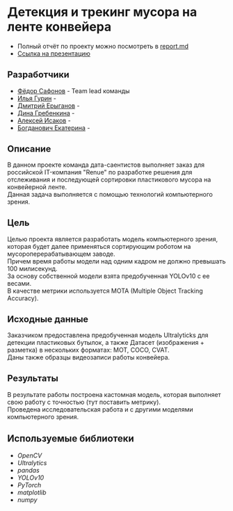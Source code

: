 <h1 align="left">Детекция и трекинг мусора на ленте конвейера</a></h1>

* Полный отчёт по проекту можно посмотреть в [report.md](https://)
* [Ссылка на презентацию](https://)

<h2 style="font-size: 20px;">Разработчики</h2>

* [Фёдор Сафонов](https://) - Team lead команды 
* [Илья Гурин](https://github.com/IlyaLion) - 
* [Дмитрий Ерыганов](https://github.com/Dnevvs) - 
* [Дина Гребенкина](https://github.com/DinaGreb) -
* [Алексей Исаков](https://github.com/IT-DS-Alex) - 
* [Богданович Екатерина](https://github.com/Kate_B_DS) -


<h2 style="font-size: 20px;">Описание</h2>
В данном проекте команда дата-саентистов выполняет заказ для российской IT-компания "Renue" по разработке решения для отслеживания и последующей сортировки пластикового мусора на конвейерной ленте.
</br>Данная задача выполняется с помощью технологий компьютерного зрения.

<h2 style="font-size: 20px;">Цель</h2>
Целью проекта является разработать модель компьютерного зрения, которая будет далее применяться сортирующим роботом на мусороперерабатывающем заводе.
</br>Причем время работы модели над одним кадром не должно превышать 100 милисекунд.
</br>За основу собственной модели взята предобученная YOLOv10 c ее весами. 
</br>В качестве метрики используется MOTA (Multiple Object Tracking Accuracy).

<h2 style="font-size: 20px;">Исходные данные</h2>
Заказчиком предоставлена предобученная модель Ultralyticks для детекции пластиковых бутылок, а также Датасет (изображения + разметка) в нескольких форматах: MOT, COCO, CVAT.
</br>Даны также образцы видеозаписи работы конвейера.

<h2 style="font-size: 20px;">Результаты</h2>
В результате работы построена кастомная модель, которая выполняет свою работу с точностью (тут поставить метрику).
</br>Проведена исcледовательская работа и с другими моделями компьютерного зрения.


## Используемые библиотеки
+ *OpenCV*
+ *Ultralytics*
+ *pandas*
+ *YOLOv10*
+ *PyTorch*
+ *matplotlib*
+ *numpy*

